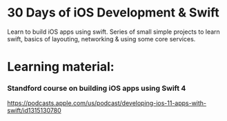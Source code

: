 # 30 Days of iOS Development & Swift

Learn to build iOS apps using swift.
Series of small simple projects to learn swift, basics of layouting, networking & using some core services.

# Learning material:

### Standford course on building iOS apps using Swift 4 
https://podcasts.apple.com/us/podcast/developing-ios-11-apps-with-swift/id1315130780
